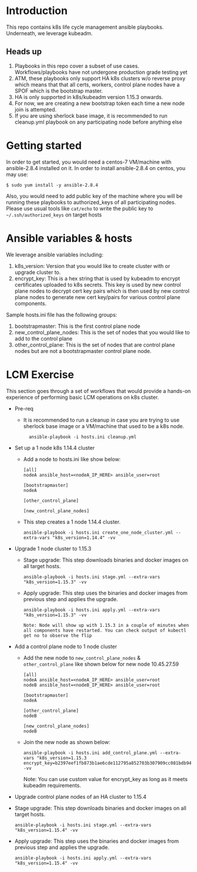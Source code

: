 # Introduction
This repo contains k8s life cycle management ansible playbooks. Underneath, we leverage kubeadm.

## Heads up
1. Playbooks in this repo cover a subset of use cases. Workflows/playbooks have not undergone production grade testing yet
2. ATM, these playbooks only support HA k8s clusters w/o reverse proxy which means that that all certs, workers, control plane nodes have a SPOF which is the bootstrap master.
3. HA is only supported in k8s/kubeadm version 1.15.3 onwards.
4. For now, we are creating a new bootstrap token each time a new node join is attempted.
4. If you are using sherlock base image, it is recommended to run cleanup.yml playbook on any participating node before anything else

# Getting started
In order to get started, you would need a centos-7 VM/machine with ansible-2.8.4 installed on it. In order to install ansible-2.8.4 on centos, you may use:
```
$ sudo yum install -y ansible-2.8.4
```

Also, you would need to add public key of the machine where you will be running these playbooks to authorized_keys of all participating nodes. Please use usual tools like `cat/echo` to write the public key to `~/.ssh/authorized_keys` on target hosts

# Ansible variables & hosts
We leverage ansible variables including:
1. k8s_version: Version that you would like to create cluster with or upgrade cluster to.
2. encrypt_key: This is a hex string that is used by kubeadm to encrypt certificates uploaded to k8s secrets. This key is used by new control plane nodes
   to decrypt cert key pairs which is then used by new control plane nodes to generate new cert key/pairs for various control plane components.

Sample hosts.ini file has the following  groups:
1. bootstrapmaster: This is the first control plane node
2. new_control_plane_nodes: This is the set of nodes that you would like to add to the control plane
3. other_control_plane: This is the set of nodes that are control plane nodes but are not a bootstrapmaster control plane node.

# LCM Exercise
This section goes through a set of workflows that would provide a hands-on experience of performing basic LCM operations on k8s cluster.

* Pre-req
  * It is recommended to run a cleanup in case you are trying to use sherlock base image or a VM/machine that used to be a k8s node.
    ```
      ansible-playbook -i hosts.ini cleanup.yml
    ```

* Set up a 1 node k8s 1.14.4 cluster
  * Add a node to hosts.ini like show below:
    ```
    [all]
    nodeA ansible_host=<nodeA_IP_HERE> ansible_user=root

    [bootstrapmaster]
    nodeA

    [other_control_plane]

    [new_control_plane_nodes]
    ```
  * This step creates a 1 node 1.14.4 cluster.
    ```
    ansible-playbook -i hosts.ini create_one_node_cluster.yml --extra-vars "k8s_version=1.14.4" -vv
    ```

* Upgrade 1 node cluster to 1.15.3
  * Stage upgrade: This step downloads binaries and docker images on all target hosts.
    ```
    ansible-playbook -i hosts.ini stage.yml --extra-vars "k8s_version=1.15.3" -vv
    ```
  * Apply upgrade: This step uses the binaries and docker images from previous step and applies the upgrade.
    ```
    ansible-playbook -i hosts.ini apply.yml --extra-vars "k8s_version=1.15.3" -vv
    ```
    `Note: Node will show up with 1.15.3 in a couple of minutes when all components have restarted. You can check output of kubectl get no to observe the flip` 

* Add a control plane node to 1 node cluster
  * Add the new node to `new_control_plane_nodes` & `other_control_plane` like shown below for new node 10.45.27.59
    ```
    [all]
    nodeA ansible_host=<nodeA_IP_HERE> ansible_user=root
    nodeB ansible_host=<nodeB_IP_HERE> ansible_user=root

    [bootstrapmaster]
    nodeA

    [other_control_plane]
    nodeB
    
    [new_control_plane_nodes]
    nodeB
    ```
  * Join the new node as shown below:
    ```
    ansible-playbook -i hosts.ini add_control_plane.yml --extra-vars "k8s_version=1.15.3 encrypt_key=b2397eef1fb873b1ae6cde112795a852703b307909cc081bdb948ceddfb623ad" -vv
    ```
    Note: You can use custom value for encrypt_key as long as it meets kubeadm requirements.
 
 * Upgrade control plane nodes of an HA cluster to 1.15.4
  * Stage upgrade: This step downloads binaries and docker images on all target hosts.
    ```
    ansible-playbook -i hosts.ini stage.yml --extra-vars "k8s_version=1.15.4" -vv
    ```
  * Apply upgrade: This step uses the binaries and docker images from previous step and applies the upgrade.
    ```
    ansible-playbook -i hosts.ini apply.yml --extra-vars "k8s_version=1.15.4" -vv
    ```
